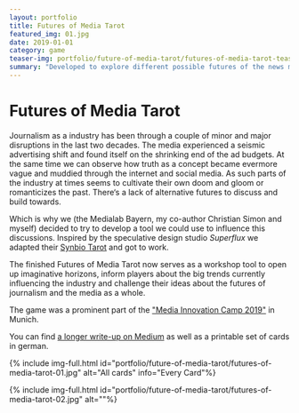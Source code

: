 ```yaml
---
layout: portfolio
title: Futures of Media Tarot
featured_img: 01.jpg
date: 2019-01-01
category: game
teaser-img: portfolio/future-of-media-tarot/futures-of-media-tarot-teaser.jpg
summary: "Developed to explore different possible futures of the news media, this card game was inspired by a similar project by Superflux and used in workshops at different german conferences and events."
---
```

# Futures of Media Tarot
Journalism as a industry has been through a couple of minor and major disruptions in the last two decades. The media experienced a seismic advertising shift and found itself on the shrinking end of the ad budgets. At the same time we can observe how truth as a concept became evermore vague and muddied through the internet and social media. As such parts of the industry at times seems to cultivate their own doom and gloom or romanticizes the past. There‘s a lack of alternative futures to discuss and build towards.

Which is why we (the Medialab Bayern, my co-author Christian Simon and myself) decided to try to develop a tool we could use to influence this discussions. Inspired by the speculative design studio _Superflux_ we adapted their [Synbio Tarot][1] and got to work.

The finished Futures of Media Tarot now serves as a workshop tool to open up imaginative horizons, inform players about the big trends currently influencing the industry and challenge their ideas about the futures of journalism and the media as a whole.

The game was a prominent part of the ["Media Innovation Camp 2019"][2] in Munich.

You can find [a longer write-up on Medium][3] as well as a printable set of cards in german.

{% include img-full.html id="portfolio/future-of-media-tarot/futures-of-media-tarot-01.jpg" alt="All cards" info="Every Card"%}

{% include img-full.html id="portfolio/future-of-media-tarot/futures-of-media-tarot-02.jpg" alt=""%}

[1]:    https://superflux.in/index.php/work/synbio-tarot-reading/#
[2]:    https://www.facebook.com/media/set/?vanity=MediaLabBayern&set=a.1896367487141877
[3]:    https://medium.com/media-lab-bayern/das-futures-of-media-tarot-fedc318a7a61